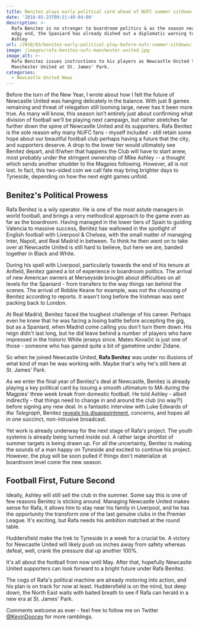 ```yaml
---
title: Benitez plays early political card ahead of NUFC summer sitdown
date: '2018-03-23T09:21:40-04:00'
description: >-
  Rafa Benitez is no stranger to boardroom politics & as the season nears an
  edgy end, the Spaniard has already dished out a diplomatic warning to Mike
  Ashley
url: /2018/03/benitez-early-political-play-before-nufc-summer-sitdown/
image: /images/rafa-benitez-nufc-manchester-united.jpg
image_alt: >-
  Rafa Benitez issues instructions to his players as Newcastle United take on
  Manchester United at St. James' Park.
categories:
  - Newcastle United News
---
```

Before the turn of the New Year, I wrote about how I felt the future of Newcastle United was hanging delicately in the balance. With just 8 games remaining and threat of relegation still looming large, never has it been more true. As many will know, this season isn't entirely just about confirming what division of football we'll be playing next campaign, but rather stretches far further down the spine of Newcastle United and its supporters. Rafa Benitez is the sole reason why many NUFC fans - myself included - still retain some hope about our beautiful football club perhaps having a future that the city, and supporters deserve. A drop to the lower tier would ultimately see Benitez depart, and if/when that happens the Club will have to start anew, most probably under the stringent ownership of Mike Ashley -- a thought which sends another shudder to the Magpies following. However, all is not lost. In fact, this two-sided coin we call fate may bring brighter days to Tyneside, depending on how the next eight games unfold.

## Benitez's Political Prowess

Rafa Benitez is a wily operator. He is one of the most astute managers in world football, and brings a very methodical approach to the game even as far as the boardroom. Having managed in the lower tiers of Spain to guiding Valencia to massive success, Benitez has wallowed in the spotlight of English football with Liverpool & Chelsea, with the small matter of managing Inter, Napoli, and Real Madrid in between. To think he then went on to take over at Newcastle United is still hard to believe, but here we are, banded together in Black and White.

During his spell with Liverpool, particularly towards the end of his tenure at Anfield, Benitez gained a lot of experience in boardroom politics. The arrival of new American owners at Merseyside brought about difficulties on all levels for the Spaniard - from transfers to the way things ran behind the scenes. The arrival of Robbie Keane for example, was not the choosing of Benitez according to reports. It wasn't long before the Irishman was sent packing back to London.

At Real Madrid, Benitez faced the toughest challenge of his career. Perhaps even he knew that he was facing a losing battle before accepting the gig, but as a Spaniard, when Madrid come calling you don't turn them down. His reign didn't last long, but he did leave behind a number of players who have impressed in the historic White jerseys since. Mateo Kovačić is just one of those - someone who has gained quite a bit of gametime under Zidane.

So when he joined Newcastle United, **Rafa Benitez** was under no illusions of what kind of man he was working with. Maybe that's why he's still here at St. James' Park. 

As we enter the final year of Benitez's deal at Newcastle, Benitez is already playing a key political card by issuing a smooth ultimatum to MA during the Magpies' three week break from domestic football. He told Ashley - albeit indirectly - that things need to change in and around the club (no way?!) before signing any new deal. In a fantastic interview with Luke Edwards of *the Telegraph*, Benitez [reveals his disappointment](https://www.telegraph.co.uk/football/2018/03/19/rafa-benitez-sends-message-mike-ashley-newcastle-future-have/), concerns, and hopes all in one succinct, non-intrusive broadcast.

Yet work is already underway for the next stage of Rafa's project. The youth systems is already being turned inside out. A rather large shortlist of summer targets is being drawn up. For all the uncertainty, Benitez is making the sounds of a man happy on Tyneside and excited to continue his project. However, the plug will be soon pulled if things don't materialize at boardroom level come the new season.

## Football First, Future Second

Ideally, Ashley will still sell the club in the summer. Some say this is one of few reasons Benitez is sticking around. Managing Newcastle United makes sense for Rafa, it allows him to stay near his family in Liverpool, and he has the opportunity the transform one of the last genuine clubs in the Premier League. It's exciting, but Rafa needs his ambition matched at the round table.

Huddersfield make the trek to Tyneside in a week for a crucial tie. A victory for Newcastle United will likely push us inches away from safety whereas defeat, well, crank the pressure dial up another 100%.

It's all about the football from now until May. After that, hopefully Newcastle United supporters can look forward to a bright future under Rafa Benitez. 

The cogs of Rafa's political machine are already motoring into action, and his plan is on track for now at least. Huddersfield is on the mind, but deep down, the North East waits with baited breath to see if Rafa can herald in a new era at St. James' Park.

Comments welcome as ever - feel free to follow me on Twitter [@KevinDoocey](https://twitter.com/kevindoocey) for more ramblings.



